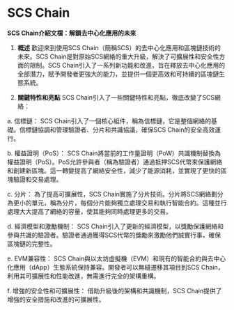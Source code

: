 # SCS Chain
**SCS Chain介紹文檔：解鎖去中心化應用的未來**

1. **概述**
歡迎來到使用SCS Chain（簡稱SCS）的去中心化應用和區塊鏈技術的未來。SCS Chain是對原始SCS網絡的重大升級，解決了可擴展性和安全性方面的限制。SCS Chain引入了一系列新功能和改進，旨在釋放去中心化應用的全部潛力，賦予開發者更強大的能力，並提供一個更高效和可持續的區塊鏈生態系統。

2. **關鍵特性和亮點**
SCS Chain引入了一些關鍵特性和亮點，徹底改變了SCS網絡：

a. 信標鏈： SCS Chain引入了一個核心組件，稱為信標鏈，它是整個網絡的基礎。信標鏈協調和管理驗證者、分片和共識協議，確保SCS Chain的安全高效運行。

b. 權益證明（PoS）： SCS Chain將當前的工作量證明（PoW）共識機制替換為權益證明（PoS）。PoS允許參與者（稱為驗證者）通過抵押SCS代幣來保護網絡和創建新區塊。這一轉變提高了網絡安全性，減少了能源消耗，並實現了更快的區塊驗證和交易處理。

c. 分片： 為了提高可擴展性，SCS Chain實施了分片技術。分片將SCS網絡劃分為更小的單元，稱為分片，每個分片能夠獨立處理交易和執行智能合約。這種並行處理大大提高了網絡的容量，使其能夠同時處理更多的交易。

d. 經濟模型和激勵機制： SCS Chain引入了更新的經濟模型，以獎勵保護網絡和參與共識的驗證者。驗證者通過獲得SCS代幣的獎勵來激勵他們誠實行事，確保區塊鏈的完整性。

e. EVM兼容性： SCS Chain與以太坊虛擬機（EVM）和現有的智能合約與去中心化應用（dApp）生態系統保持兼容。開發者可以無縫遷移其項目到SCS Chain，利用其可擴展性和性能改進，無需進行完全的架構重構。

f. 增強的安全性和可擴展性： 借助升級後的架構和共識機制，SCS Chain提供了增強的安全措施和改進的可擴展性。